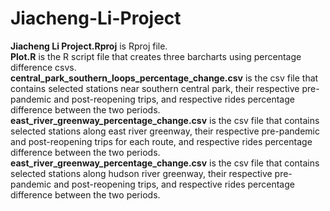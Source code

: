 # Jiacheng-Li-Project
**Jiacheng Li Project.Rproj** is Rproj file.\
**Plot.R** is the R script file that creates three barcharts using percentage difference csvs.\
**central_park_southern_loops_percentage_change.csv** is the csv file that contains selected stations near southern central park, their respective pre-pandemic and post-reopening trips, and respective rides percentage difference between the two periods.\
**east_river_greenway_percentage_change.csv** is the csv file that contains selected stations along east river greenway, their respective pre-pandemic and post-reopening trips for each route, and respective rides percentage difference between the two periods.\
**east_river_greenway_percentage_change.csv** is the csv file that contains selected stations along hudson river greenway, their respective pre-pandemic and post-reopening trips, and respective rides percentage difference between the two periods.
